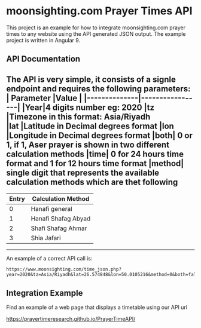 # moonsighting.com Prayer Times API

  

This project is an example for how to integrate moonsighting.com prayer times to any website using the API generated JSON output. The example project is written in Angular 9.

  

## API Documentation

  

The API is very simple, it consists of a signle endpoint and requires the following parameters:
| Parameter    |Value            |
|--------------|-----------------|
|Year|4 digits number eg: 2020
|tz  |Timezone in this format: Asia/Riyadh      
|lat |Latitude in Decimal degrees format
|lon |Longitude in Decimal degrees format
|both| 0 or 1, if 1, Aser prayer is shown in two different calculation methods
|time|  0 for 24 hours time format and 1 for 12 hours time format
|method| single digit that represents the available calculation methods which are thet following
---------------
| Entry    |Calculation Method            |
|--------------|-----------------|
|0|Hanafi general
|1  |Hanafi Shafag Abyad      
|2 |Shafi Shafag Ahmar
|3 |Shia Jafari
---------------



An example of a correct API call is:



    https://www.moonsighting.com/time_json.php?year=2020&tz=Asia/Riyadh&lat=26.574848&lon=50.0105216&method=0&both=false&time=0

## Integration Example
Find an example of a web page that displays a timetable using our API
url  
  
https://prayertimeresearch.github.io/PrayerTimeAPI/